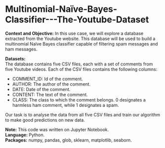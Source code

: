 # Multinomial-Naïve-Bayes-Classifier---The-Youtube-Dataset

**Context and Objective:** In this use case, we will explore a database extracted from the Youtube website. This database will be used to build a multinomial Naïve Bayes classifier capable of filtering spam messages and ham messages. 

**Datasets:**  
The database contains five CSV files, each with a set of comments from five Youtube videos. Each of the CSV files contains the following columns:  
- COMMENT_ID: Id of the comment.  
- AUTHOR: The author of the comment.   
- DATE: Date of the comment.  
- CONTENT: The text of the comment.  
- CLASS: The class to which the comment belongs. 0 designates a harmless ham comment, while 1 designates a spam. 

Our task is to analyse the data from all five CSV files and train our algorithm to make good predictions on new data.  

**Note:** This code was written on Jupyter Notebook.  
**Language:** Python.  
**Packages:** numpy, pandas, glob, sklearn, matplotlib, seaborn.
 
